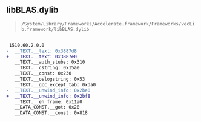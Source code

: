 ## libBLAS.dylib

> `/System/Library/Frameworks/Accelerate.framework/Frameworks/vecLib.framework/libBLAS.dylib`

```diff

 1510.60.2.0.0
-  __TEXT.__text: 0x3887d8
+  __TEXT.__text: 0x3887e0
   __TEXT.__auth_stubs: 0x310
   __TEXT.__cstring: 0x15ae
   __TEXT.__const: 0x230
   __TEXT.__oslogstring: 0x53
   __TEXT.__gcc_except_tab: 0xda0
-  __TEXT.__unwind_info: 0x2be0
+  __TEXT.__unwind_info: 0x2bf8
   __TEXT.__eh_frame: 0x11a0
   __DATA_CONST.__got: 0x20
   __DATA_CONST.__const: 0x818

```
